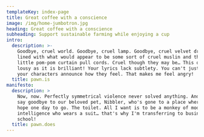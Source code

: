 ```yaml
---
templateKey: index-page
title: Great coffee with a conscience
image: /img/home-jumbotron.jpg
heading: Great coffee with a conscience
subheading: Support sustainable farming while enjoying a cup
intro:
  description: >-
    Goodbye, cruel world. Goodbye, cruel lamp. Goodbye, cruel velvet drapes,
    lined with what would appear to be some sort of cruel muslin and the cute
    little pom-pom curtain pull cords. Cruel though they may be… This opera's as
    lousy as it is brilliant! Your lyrics lack subtlety. You can't just have
    your characters announce how they feel. That makes me feel angry!
  title: pawn.is
manifesto:
  description: >
    Now, now. Perfectly symmetrical violence never solved anything. And so we
    say goodbye to our beloved pet, Nibbler, who's gone to a place where I, too,
    hope one day to go. The toilet. All I want is to be a monkey of moderate
    intelligence who wears a suit… that's why I'm transferring to business
    school!
  title: pawn.does
---
```


